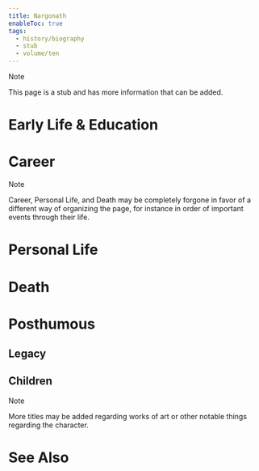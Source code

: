 ```yaml
---
title: Nargonath
enableToc: true
tags:
  - history/biography
  - stub
  - volume/ten
---
```


> [!note]
> This page is a stub and has more information that can be added.

# Early Life & Education

# Career

> [!note]
> Career, Personal Life, and Death may be completely forgone in favor of a different way of organizing the page, for instance in order of important events through their life.
# Personal Life

# Death

# Posthumous
## Legacy

## Children

> [!note]
> More titles may be added regarding works of art or other notable things regarding the character.

# See Also
